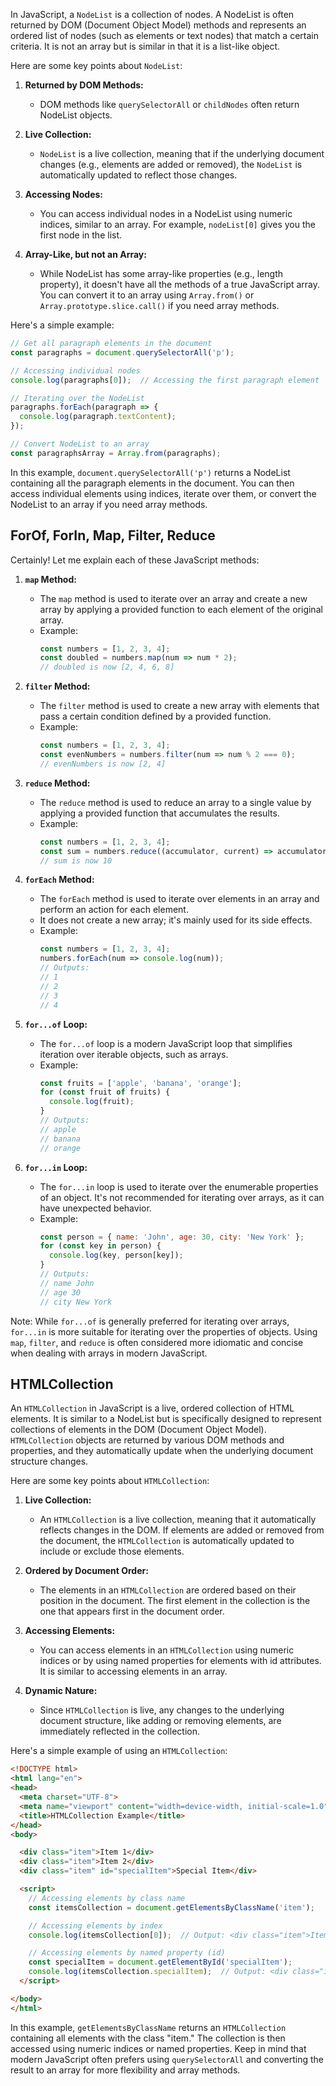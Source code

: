 In JavaScript, a `NodeList` is a collection of nodes. A NodeList is often returned by DOM (Document Object Model) methods and represents an ordered list of nodes (such as elements or text nodes) that match a certain criteria. It is not an array but is similar in that it is a list-like object.

Here are some key points about `NodeList`:

1. **Returned by DOM Methods:**
   - DOM methods like `querySelectorAll` or `childNodes` often return NodeList objects.

2. **Live Collection:**
   - `NodeList` is a live collection, meaning that if the underlying document changes (e.g., elements are added or removed), the `NodeList` is automatically updated to reflect those changes.

3. **Accessing Nodes:**
   - You can access individual nodes in a NodeList using numeric indices, similar to an array. For example, `nodeList[0]` gives you the first node in the list.

4. **Array-Like, but not an Array:**
   - While NodeList has some array-like properties (e.g., length property), it doesn't have all the methods of a true JavaScript array. You can convert it to an array using `Array.from()` or `Array.prototype.slice.call()` if you need array methods.

Here's a simple example:

```javascript
// Get all paragraph elements in the document
const paragraphs = document.querySelectorAll('p');

// Accessing individual nodes
console.log(paragraphs[0]);  // Accessing the first paragraph element

// Iterating over the NodeList
paragraphs.forEach(paragraph => {
  console.log(paragraph.textContent);
});

// Convert NodeList to an array
const paragraphsArray = Array.from(paragraphs);
```

In this example, `document.querySelectorAll('p')` returns a NodeList containing all the paragraph elements in the document. You can then access individual elements using indices, iterate over them, or convert the NodeList to an array if you need array methods.

## ForOf, ForIn, Map, Filter, Reduce

Certainly! Let me explain each of these JavaScript methods:

1. **`map` Method:**
   - The `map` method is used to iterate over an array and create a new array by applying a provided function to each element of the original array.
   - Example:
     ```javascript
     const numbers = [1, 2, 3, 4];
     const doubled = numbers.map(num => num * 2);
     // doubled is now [2, 4, 6, 8]
     ```

2. **`filter` Method:**
   - The `filter` method is used to create a new array with elements that pass a certain condition defined by a provided function.
   - Example:
     ```javascript
     const numbers = [1, 2, 3, 4];
     const evenNumbers = numbers.filter(num => num % 2 === 0);
     // evenNumbers is now [2, 4]
     ```

3. **`reduce` Method:**
   - The `reduce` method is used to reduce an array to a single value by applying a provided function that accumulates the results.
   - Example:
     ```javascript
     const numbers = [1, 2, 3, 4];
     const sum = numbers.reduce((accumulator, current) => accumulator + current, 0);
     // sum is now 10
     ```

4. **`forEach` Method:**
   - The `forEach` method is used to iterate over elements in an array and perform an action for each element.
   - It does not create a new array; it's mainly used for its side effects.
   - Example:
     ```javascript
     const numbers = [1, 2, 3, 4];
     numbers.forEach(num => console.log(num));
     // Outputs:
     // 1
     // 2
     // 3
     // 4
     ```

5. **`for...of` Loop:**
   - The `for...of` loop is a modern JavaScript loop that simplifies iteration over iterable objects, such as arrays.
   - Example:
     ```javascript
     const fruits = ['apple', 'banana', 'orange'];
     for (const fruit of fruits) {
       console.log(fruit);
     }
     // Outputs:
     // apple
     // banana
     // orange
     ```

6. **`for...in` Loop:**
   - The `for...in` loop is used to iterate over the enumerable properties of an object. It's not recommended for iterating over arrays, as it can have unexpected behavior.
   - Example:
     ```javascript
     const person = { name: 'John', age: 30, city: 'New York' };
     for (const key in person) {
       console.log(key, person[key]);
     }
     // Outputs:
     // name John
     // age 30
     // city New York
     ```

Note: While `for...of` is generally preferred for iterating over arrays, `for...in` is more suitable for iterating over the properties of objects. Using `map`, `filter`, and `reduce` is often considered more idiomatic and concise when dealing with arrays in modern JavaScript.


## HTMLCollection

An `HTMLCollection` in JavaScript is a live, ordered collection of HTML elements. It is similar to a NodeList but is specifically designed to represent collections of elements in the DOM (Document Object Model). `HTMLCollection` objects are returned by various DOM methods and properties, and they automatically update when the underlying document structure changes.

Here are some key points about `HTMLCollection`:

1. **Live Collection:**
   - An `HTMLCollection` is a live collection, meaning that it automatically reflects changes in the DOM. If elements are added or removed from the document, the `HTMLCollection` is automatically updated to include or exclude those elements.

2. **Ordered by Document Order:**
   - The elements in an `HTMLCollection` are ordered based on their position in the document. The first element in the collection is the one that appears first in the document order.

3. **Accessing Elements:**
   - You can access elements in an `HTMLCollection` using numeric indices or by using named properties for elements with id attributes. It is similar to accessing elements in an array.

4. **Dynamic Nature:**
   - Since `HTMLCollection` is live, any changes to the underlying document structure, like adding or removing elements, are immediately reflected in the collection.

Here's a simple example of using an `HTMLCollection`:

```html
<!DOCTYPE html>
<html lang="en">
<head>
  <meta charset="UTF-8">
  <meta name="viewport" content="width=device-width, initial-scale=1.0">
  <title>HTMLCollection Example</title>
</head>
<body>

  <div class="item">Item 1</div>
  <div class="item">Item 2</div>
  <div class="item" id="specialItem">Special Item</div>

  <script>
    // Accessing elements by class name
    const itemsCollection = document.getElementsByClassName('item');

    // Accessing elements by index
    console.log(itemsCollection[0]);  // Output: <div class="item">Item 1</div>

    // Accessing elements by named property (id)
    const specialItem = document.getElementById('specialItem');
    console.log(itemsCollection.specialItem);  // Output: <div class="item" id="specialItem">Special Item</div>
  </script>

</body>
</html>
```

In this example, `getElementsByClassName` returns an `HTMLCollection` containing all elements with the class "item." The collection is then accessed using numeric indices or named properties. Keep in mind that modern JavaScript often prefers using `querySelectorAll` and converting the result to an array for more flexibility and array methods.